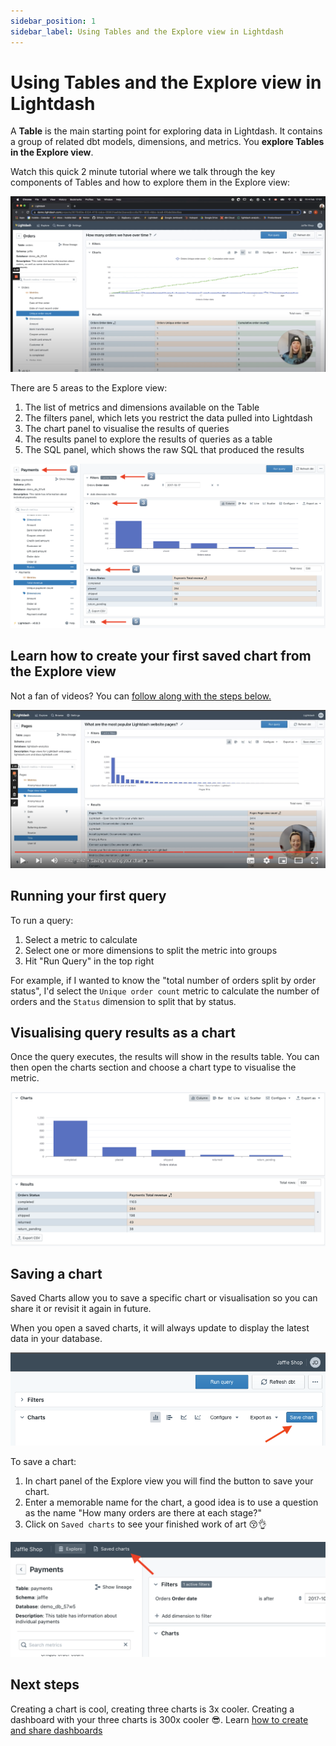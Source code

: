 ```yaml
---
sidebar_position: 1
sidebar_label: Using Tables and the Explore view in Lightdash
---
```


# Using Tables and the Explore view in Lightdash

A **Table** is the main starting point for exploring data in Lightdash. It contains a group of related
dbt models, dimensions, and metrics. You **explore Tables in the Explore view**.

Watch this quick 2 minute tutorial where we talk through the key components of Tables and how to explore them in the Explore view:

[![tutorial exploring the explore view](./assets/tutorial_exploring_the_explore_view.png)](https://youtu.be/q6CAP4nhn4E)

There are 5 areas to the Explore view:

1. The list of metrics and dimensions available on the Table
2. The filters panel, which lets you restrict the data pulled into Lightdash
3. The chart panel to visualise the results of queries
4. The results panel to explore the results of queries as a table
5. The SQL panel, which shows the raw SQL that produced the results

![explore screenshot](./assets/explore_screenshot.png)

## Learn how to create your first saved chart from the Explore view

Not a fan of videos? You can [follow along with the steps below.](#running-your-first-query)

[![tutorial creating saved chart explore](./assets/tutorial_creating_saved_chart_explore.png)](https://youtu.be/NGlsiCOV7gA)

## Running your first query

To run a query:

1. Select a metric to calculate
2. Select one or more dimensions to split the metric into groups
3. Hit "Run Query" in the top right

For example, if I wanted to know the "total number of orders split by order status", I'd select the `Unique order
count` metric to calculate the number of orders and the `Status` dimension to split that by status.

## Visualising query results as a chart

Once the query executes, the results will show in the results table. You can then open the charts section and choose
a chart type to visualise the metric.

![results screenshot](./assets/results_screenshot.png)

## Saving a chart

Saved Charts allow you to save a specific chart or visualisation so you can share it or revisit it again in future.

When you open a saved charts, it will always update to display the latest data in your database.

![save chart button](./assets/save_chart_action.png)

To save a chart:

1. In chart panel of the Explore view you will find the button to save your chart.
2. Enter a memorable name for the chart, a good idea is to use a question as the name "How many orders are there at each stage?"
3. Click on `Saved charts` to see your finished work of art 😚👌

![view saved charts](./assets/view_charts_action.png)

## Next steps

Creating a chart is cool, creating three charts is 3x cooler. Creating a dashboard with your three charts is 300x
cooler 😎. Learn [how to create and share dashboards](./dashboards.md)
